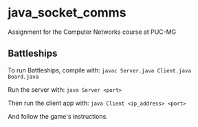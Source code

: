 # java_socket_comms
Assignment for the Computer Networks course at PUC-MG  

## Battleships  
To run Battleships, compile with:
`
javac Server.java Client.java Board.java
`

Run the server with:
`
java Server <port>
`

Then run the client app with:
`
java Client <ip_address> <port>
`

And follow the game's instructions.
